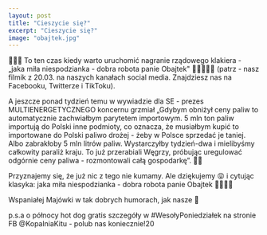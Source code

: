 ```yaml
---
layout: post
title: "Cieszycie się?"
excerpt: "Cieszycie się?"
image: "obajtek.jpg"
---
```


👏👏👏 To ten czas kiedy warto uruchomić nagranie rządowego klakiera - „jaka miła niespodzianka - dobra robota panie Obajtek" 🙈😀👏👏👏 (patrz - nasz filmik z 20.03. na naszych kanałach social media. Znajdziesz nas na Facebooku, Twitterze i TikToku).

A jeszcze ponad tydzień temu w wywiadzie dla SE - prezes MULTIENERGETYCZNEGO koncernu grzmiał „Gdybym obniżył ceny paliw to automatycznie zachwiałbym parytetem importowym. 5 mln ton paliw importują do Polski inne podmioty, co oznacza, że musiałbym kupić to importowane do Polski paliwo drożej - żeby w Polsce sprzedać je taniej. Albo zabrakłoby 5 mln litrów paliw. Wystarczyłby tydzień-dwa i mielibyśmy całkowity paraliż kraju. To już przerabiali Węgrzy, próbując uregulować odgórnie ceny paliwa - rozmontowali całą gospodarkę”. 🤔🤔

Przyznajemy się, że już nic z tego nie kumamy. Ale dziękujemy 😝 i cytując klasyka: jaka miła niespodzianka - dobra robota panie Obajtek 👏👏👏😉

Wspaniałej Majówki w tak dobrych humorach, jak nasze 🥰

p.s.a o północy hot dog gratis szczegóły w #WesołyPoniedziałek na stronie FB @KopalniaKitu - polub nas koniecznie!20
